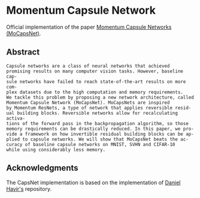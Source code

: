 # Momentum Capsule Network

Official implementation of the paper [Momentum Capsule Networks (MoCapsNet)](https://arxiv.org/abs/2201.11091). 

## Abstract

```
Capsule networks are a class of neural networks that achieved
promising results on many computer vision tasks. However, baseline cap-
sule networks have failed to reach state-of-the-art results on more com-
plex datasets due to the high computation and memory requirements.
We tackle this problem by proposing a new network architecture, called
Momentum Capsule Network (MoCapsNet). MoCapsNets are inspired
by Momentum ResNets, a type of network that applies reversible resid-
ual building blocks. Reversible networks allow for recalculating activa-
tions of the forward pass in the backpropagation algorithm, so those
memory requirements can be drastically reduced. In this paper, we pro-
vide a framework on how invertible residual building blocks can be ap-
plied to capsule networks. We will show that MoCapsNet beats the ac-
curacy of baseline capsule networks on MNIST, SVHN and CIFAR-10
while using considerably less memory. 
```

## Acknowledgments

The CapsNet implementation is based on the implementation of [Daniel Havir's](https://github.com/danielhavir/capsule-network) repository.

